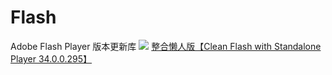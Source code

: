 # Flash
Adobe Flash Player 版本更新库
<img src="http://www.cyxitong.com/content/uploadfile/202002/4a471581924929.png">
<a href="https://gitlab.com/cleanflash/installer/-/releases/34.0.0.295">整合懒人版【Clean Flash with Standalone Player 34.0.0.295】</a>
